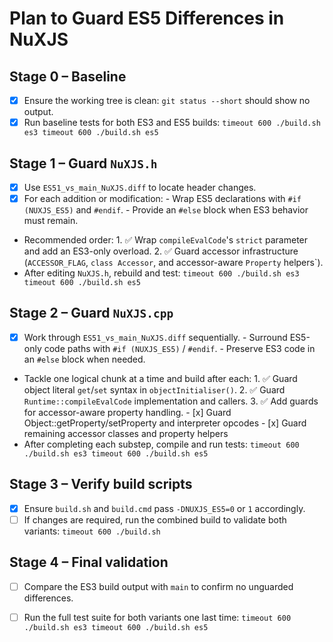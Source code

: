 # Plan to Guard ES5 Differences in NuXJS

## Stage 0 – Baseline

- [x] Ensure the working tree is clean: `git status --short` should show no output.
- [x] Run baseline tests for both ES3 and ES5 builds:
		```
		timeout 600 ./build.sh es3
		timeout 600 ./build.sh es5
		```

## Stage 1 – Guard `NuXJS.h`

- [x] Use `ES51_vs_main_NuXJS.diff` to locate header changes.
- [x] For each addition or modification:
		- Wrap ES5 declarations with `#if (NUXJS_ES5)` and `#endif`.
		- Provide an `#else` block when ES3 behavior must remain.
- Recommended order:
		1. ✅ Wrap `compileEvalCode`'s `strict` parameter and add an ES3-only overload.
		2. ✅ Guard accessor infrastructure (`ACCESSOR_FLAG`, `class Accessor`, and accessor-aware `Property` helpers`).
- After editing `NuXJS.h`, rebuild and test:
		```
		timeout 600 ./build.sh es3
		timeout 600 ./build.sh es5
		```

## Stage 2 – Guard `NuXJS.cpp`

- [x] Work through `ES51_vs_main_NuXJS.diff` sequentially.
		- Surround ES5-only code paths with `#if (NUXJS_ES5)` / `#endif`.
		- Preserve ES3 code in an `#else` block when needed.
- Tackle one logical chunk at a time and build after each:
		1. ✅ Guard object literal `get`/`set` syntax in `objectInitialiser()`.
		2. ✅ Guard `Runtime::compileEvalCode` implementation and callers.
               3. ✅ Add guards for accessor-aware property handling.
                               - [x] Guard Object::getProperty/setProperty and interpreter opcodes
                               - [x] Guard remaining accessor classes and property helpers
- After completing each substep, compile and run tests:
		```
		timeout 600 ./build.sh es3
		timeout 600 ./build.sh es5
		```

## Stage 3 – Verify build scripts

- [x] Ensure `build.sh` and `build.cmd` pass `-DNUXJS_ES5=0` or `1` accordingly.
- [ ] If changes are required, run the combined build to validate both variants:
		```
		timeout 600 ./build.sh
		```

## Stage 4 – Final validation

- [ ] Compare the ES3 build output with `main` to confirm no unguarded differences.
- [ ] Run the full test suite for both variants one last time:
		```
		timeout 600 ./build.sh es3
		timeout 600 ./build.sh es5
		```


